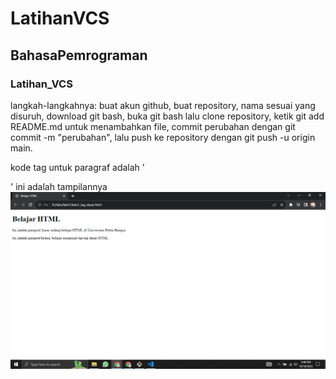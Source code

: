 # LatihanVCS
## BahasaPemrograman

### Latihan_VCS
langkah-langkahnya: 
buat akun github,
buat repository, 
nama sesuai yang disuruh,
download git bash, 
buka git bash lalu clone repository,
ketik git add README.md untuk menambahkan file,
commit perubahan dengan git commit -m "perubahan",
lalu push ke repository dengan git push -u origin main.

kode tag untuk paragraf adalah '<p>'
ini adalah tampilannya
![Gambar 1](screenshot/ss1.png)
